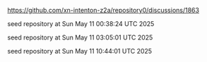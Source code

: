 https://github.com/xn-intenton-z2a/repository0/discussions/1863

seed repository at Sun May 11 00:38:24 UTC 2025

seed repository at Sun May 11 03:05:01 UTC 2025

seed repository at Sun May 11 10:44:01 UTC 2025
